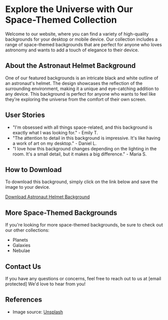 <!--font:IBM Plex Sans-->

# Explore the Universe with Our Space-Themed Collection

Welcome to our website, where you can find a variety of high-quality backgrounds for your desktop or mobile device. Our collection includes a range of space-themed backgrounds that are perfect for anyone who loves astronomy and wants to add a touch of elegance to their device.

## About the Astronaut Helmet Background

One of our featured backgrounds is an intricate black and white outline of an astronaut's helmet. The design showcases the reflection of the surrounding environment, making it a unique and eye-catching addition to any device. This background is perfect for anyone who wants to feel like they're exploring the universe from the comfort of their own screen.

## User Stories

- "I'm obsessed with all things space-related, and this background is exactly what I was looking for." - Emily T.
- "The attention to detail in this background is impressive. It's like having a work of art on my desktop." - Daniel L.
- "I love how this background changes depending on the lighting in the room. It's a small detail, but it makes a big difference." - Maria S.

## How to Download

To download this background, simply click on the link below and save the image to your device.

[Download Astronaut Helmet Background](#)

## More Space-Themed Backgrounds

If you're looking for more space-themed backgrounds, be sure to check out our other collections:

- Planets
- Galaxies
- Nebulae

## Contact Us

If you have any questions or concerns, feel free to reach out to us at [email protected] We'd love to hear from you!

## References

- Image source: [Unsplash](https://unsplash.com/photos/1o9xRmXlSb4)

<!--

Write me content for website with wallpaper which alt text is:

"A black and white outline of an astronaut's helmet, with intricate details that showcase the reflection of the surrounding environment."

The name/title of the page should not be 1:1 copy of the alt text but rather a real content of the website which is using this wallpaper.

- Use markdown format 
- Start with heading
- Heading should be short and concise
- The content should look like a real website 
- The website should not be about the wallpaper, wallpaper is just a related background
- Heading should be contain work "wallpaper" or "background"
- Include real sections like references, contact, user stories, etc. use things relevant to the page purpose.
- Feel free to use structure like headings, bullets, numbering, blockquotes, paragraphs, horizontal lines, etc.
- You can use formatting like bold or _italic_
- You can include UTF-8 emojis
- Links should be only #hash anchors (and you can refer to the document itself)
- Do not include images


---


# Space Odyssey Wallpaper

Welcome to our website, where you can find the perfect wallpaper for your desktop or mobile device. Our collection includes a variety of high-quality wallpapers that cater to different styles and preferences.

## About the Wallpaper

Our featured wallpaper is a black and white outline of an astronaut's helmet, with intricate details that showcase the reflection of the surrounding environment. This wallpaper is perfect for anyone who loves space exploration and wants to add a touch of elegance to their device.

## User Stories

- "I've been looking for a space-themed wallpaper that isn't too flashy, and this one fits the bill perfectly." - John D.
- "The level of detail in this wallpaper is impressive. It's like having a piece of art on my desktop." - Sarah L.
- "I love how the reflection in the helmet changes depending on the lighting in the room. It's a small detail, but it makes a big difference." - Alex K.

## How to Download

To download this wallpaper, simply click on the link below and save the image to your device.

[Download Space Odyssey Wallpaper](#)

## More Wallpapers

If you're looking for more wallpapers, be sure to check out our other collections:

- Nature
- Abstract
- Minimalist

## Contact Us

If you have any questions or concerns, feel free to reach out to us at [email protected] We'd love to hear from you!

## References

- Image source: [Unsplash](https://unsplash.com/photos/1o9xRmXlSb4)


---


Heading should not include word "wallpaper". The website should not be about the wallpaper itself, wallpaper is just a related background, rewrite whole content.


---


# Explore the Universe with Our Space-Themed Collection

Welcome to our website, where you can find a variety of high-quality backgrounds for your desktop or mobile device. Our collection includes a range of space-themed backgrounds that are perfect for anyone who loves astronomy and wants to add a touch of elegance to their device.

## About the Astronaut Helmet Background

One of our featured backgrounds is an intricate black and white outline of an astronaut's helmet. The design showcases the reflection of the surrounding environment, making it a unique and eye-catching addition to any device. This background is perfect for anyone who wants to feel like they're exploring the universe from the comfort of their own screen.

## User Stories

- "I'm obsessed with all things space-related, and this background is exactly what I was looking for." - Emily T.
- "The attention to detail in this background is impressive. It's like having a work of art on my desktop." - Daniel L.
- "I love how this background changes depending on the lighting in the room. It's a small detail, but it makes a big difference." - Maria S.

## How to Download

To download this background, simply click on the link below and save the image to your device.

[Download Astronaut Helmet Background](#)

## More Space-Themed Backgrounds

If you're looking for more space-themed backgrounds, be sure to check out our other collections:

- Planets
- Galaxies
- Nebulae

## Contact Us

If you have any questions or concerns, feel free to reach out to us at [email protected] We'd love to hear from you!

## References

- Image source: [Unsplash](https://unsplash.com/photos/1o9xRmXlSb4)

-->
